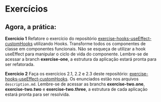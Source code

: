 # Exercícios

## Agora, a prática:

**Exercício 1** Refatore o exercício do repositório [exercise-hooks-useEffect-customHooks](https://github.com/tryber/exercise-hooks-useEffect-customHooks) utilizando Hooks. Transforme todos os componentes de classe em componentes funcionais. Não se esqueça de utilizar a hook useEffect para manipular o ciclo de vida do componente. Lembre-se de acessar a branch **exercise-one**, a estrutura da aplicação estará pronta para ser refatorada.

**Exercício 2** Faça os exercícios 2.1, 2.2 e 2.3 deste repositório: [exercise-hooks-useEffect-customHooks](https://github.com/tryber/exercise-hooks-useEffect-customHooks). Os enunciados estão nos arquivos `description.md`. Lembre-se de acessar as branchs **exercise-two.one**, **exercise-two.two** e **exercise-two.three**, a estrutura de cada aplicação estará pronta para ser resolvida.
